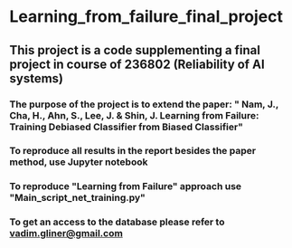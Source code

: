 # Learning_from_failure_final_project

## This project is a code supplementing a final project in course of 236802 (Reliability of AI systems) 

### The purpose of the project is to extend the paper: "	Nam, J., Cha, H., Ahn, S., Lee, J. & Shin, J. Learning from Failure: Training Debiased Classifier from Biased Classifier" 

### To reproduce all results in the report besides the paper method, use Jupyter notebook
### To reproduce "Learning from Failure" approach use "Main_script_net_training.py"
### To get an access to the database please refer to vadim.gliner@gmail.com
